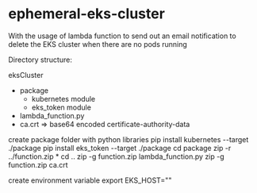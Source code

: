# ephemeral-eks-cluster
With the usage of lambda function to send out an email notification to delete the EKS cluster when there are no pods running

Directory structure:

eksCluster
- package
  - kubernetes module
  - eks_token module
- lambda_function.py
- ca.crt => base64 encoded certificate-authority-data
  
 create package folder with python libraries
 pip install kubernetes --target ./package
 pip install eks_token --target ./package
 cd package
 zip -r ../function.zip *
 cd ..
 zip -g function.zip lambda_function.py
 zip -g function.zip ca.crt
 
 create environment variable
 export EKS_HOST="<url>"
  
